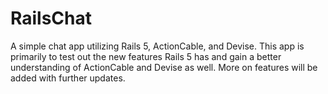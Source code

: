# RailsChat
A simple chat app utilizing Rails 5, ActionCable, and Devise. This app is primarily to test out the new features Rails 5 has and gain a better understanding of ActionCable and Devise as well. More on features will be added with further updates.
